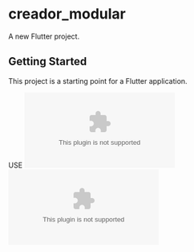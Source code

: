 # creador_modular

A new Flutter project.

## Getting Started

This project is a starting point for a Flutter application.

USE
![linux (UBUNTU) executable](https://github.com/jacd007/ModularCreator/blob/main/ModularCreator.zip)
![Android App](https://github.com/jacd007/ModularCreator/blob/main/modularCreator.apk)
